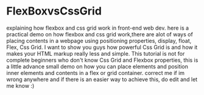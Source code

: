 # FlexBoxvsCssGrid
explaining how flexbox and css grid work in front-end web dev.
here is a practical demo on how flexbox and css grid work,there are alot of ways of placing contents in a webpage using positioning properties, display, float, Flex, Css Grid.
I want to show you guys how powerful Css Grid is and how it makes your HTML markup really less and simple.
This tutorial is not for complete beginners who don't know Css Grid and Flexbox properties, this is a little advance small demo on how you can place elements and position inner elements and contents in a flex or grid container.
correct me if im wrong anywhere and if there is an easier way to achieve this, do edit and let me know :)
